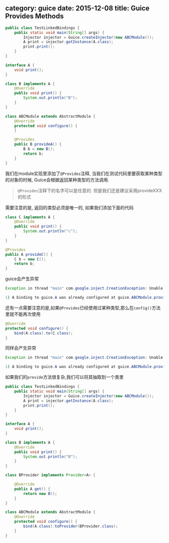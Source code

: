 category: guice
date: 2015-12-08
title: Guice Provides Methods
---

```java
public class TestLinkedBindings {
	public static void main(String[] args) {
		Injector injector = Guice.createInjector(new ABCModule());
		A print = injector.getInstance(A.class);
		print.print();
	}
}

interface A {
	void print();
}

class B implements A {
	@Override
	public void print() {
		System.out.println("B");
	}
}

class ABCModule extends AbstractModule {
	@Override
	protected void configure() {
	}

	@Provides
	public B provideA() {
		B b = new B();
		return b;
	}
}
```
我们在module实现里添加了`@Provides`注释, 当我们在测试代码里要获取某种类型的对象的时候, Guice会根据返回某种类型的方法调用.

> `@Provides`注释下的名字可以是任意的. 但是我们还是建议采用provideXXX的形式

需要注意的是, 返回的类型必须是唯一的, 如果我们添加下面的代码
```java
class C implements A {
	@Override
	public void print() {
		System.out.println("c");
	}
}

@Provides
public A provideC() {
	C b = new C();
	return b;
}
```
guice会产生异常
```java
Exception in thread "main" com.google.inject.CreationException: Unable to create injector, see the following errors:

1) A binding to guice.A was already configured at guice.ABCModule.provideA().
```

还有一点需要注意的是,如果`@Provides`已经使用过某种类型,那么在`config()`方法里就不能再次使用
```java
@Override
protected void configure() {
	bind(A.class).to(C.class);
}
```
同样会产生异常
```java
Exception in thread "main" com.google.inject.CreationException: Unable to create injector, see the following errors:

1) A binding to guice.A was already configured at guice.ABCModule.provideA().
```

如果我们的`provide`方法很复杂,我们可以将其抽取到一个类里
```java
public class TestLinkedBindings {
	public static void main(String[] args) {
		Injector injector = Guice.createInjector(new ABCModule());
		A print = injector.getInstance(A.class);
		print.print();
	}
}

interface A {
	void print();
}

class B implements A {
	@Override
	public void print() {
		System.out.println("B");
	}
}

class BProvider implements Provider<A> {

	@Override
	public A get() {
		return new B();
	}
}

class ABCModule extends AbstractModule {
	@Override
	protected void configure() {
		bind(A.class).toProvider(BProvider.class);
	}
}
```
